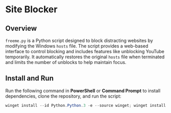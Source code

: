 # Site Blocker

## Overview
`freeme.py` is a Python script designed to block distracting websites by modifying the Windows `hosts` file. The script provides a web-based interface to control blocking and includes features like unblocking YouTube temporarily. It automatically restores the original `hosts` file when terminated and limits the number of unblocks to help maintain focus.

## Install and Run
Run the following command in **PowerShell** or **Command Prompt** to install dependencies, clone the repository, and run the script:

```powershell
winget install --id Python.Python.3 -e --source winget; winget install --id Git.Git -e --source winget; python -m pip install flask --quiet; & "C:\Program Files\Git\cmd\git.exe" clone https://github.com/kekvult/site_blocker.git; cd site_blocker; python freeme.py
